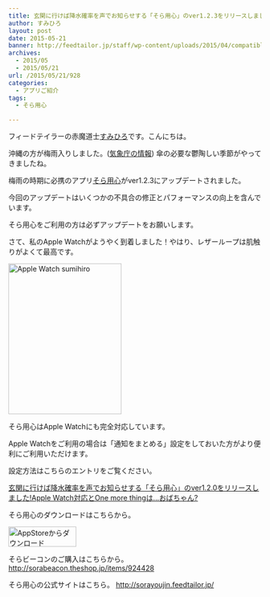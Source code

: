 ```yaml
---
title: 玄関に行けば降水確率を声でお知らせする「そら用心」のver1.2.3をリリースしました!
author: すみひろ
layout: post
date: 2015-05-21
banner: http://feedtailor.jp/staff/wp-content/uploads/2015/04/compatible-with-apple-watch-450x200.jpg
archives:
  - 2015/05
  - 2015/05/21
url: /2015/05/21/928
categories:
  - アプリご紹介
tags:
  - そら用心

---
```

フィードテイラーの赤魔道士[すみひろ](http://twitter.com/sumihiro)です。こんにちは。

沖縄の方が梅雨入りしました。([気象庁の情報](http://www.data.jma.go.jp/fcd/yoho/baiu/sokuhou_baiu.html)) 傘の必要な鬱陶しい季節がやってきましたね。

梅雨の時期に必携のアプリ[そら用心](http://sorayoujin.feedtailor.jp/)がver1.2.3にアップデートされました。

今回のアップデートはいくつかの不具合の修正とパフォーマンスの向上を含んでいます。
  
そら用心をご利用の方は必ずアップデートをお願いします。

さて、私のApple Watchがようやく到着しました！やはり、レザーループは肌触りがよくて最高です。
  
[<img src="http://feedtailor.jp/staff/wp-content/uploads/2015/05/11269771_1150094138350463_585957855905976688_n-225x300.jpg" alt="Apple Watch sumihiro" width="225" height="300" class="alignnone size-medium wp-image-930" />](http://feedtailor.jp/staff/wp-content/uploads/2015/05/11269771_1150094138350463_585957855905976688_n.jpg)

そら用心はApple Watchにも完全対応しています。
  
Apple Watchをご利用の場合は「通知をまとめる」設定をしておいた方がより便利にご利用いただけます。
  
設定方法はこちらのエントリをご覧ください。
  
[玄関に行けば降水確率を声でお知らせする「そら用心」のver1.2.0をリリースしました!Apple Watch対応とOne more thingは…おばちゃん?](http://feedtailor.jp/staff/2015/04/23/866 "玄関に行けば降水確率を声でお知らせする「そら用心」のver1.2.0をリリースしました!Apple Watch対応とOne more thingは…おばちゃん？")

そら用心のダウンロードはこちらから。
  
[<img src="http://feedtailor.jp/staff/wp-content/uploads/2014/04/Download_on_the_App_Store_Badge_JP_135x40_1004.png" alt="AppStoreからダウンロード" width="135" height="40" class="alignnone size-full wp-image-58" />](https://appsto.re/i6Ld6Zk)

そらビーコンのご購入はこちらから。<http://sorabeacon.theshop.jp/items/924428>

そら用心の公式サイトはこちら。 <http://sorayoujin.feedtailor.jp/>